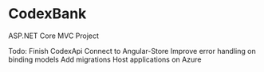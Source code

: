# CodexBank
 ASP.NET Core MVC Project

Todo:
Finish CodexApi
Connect to Angular-Store
Improve error handling on binding models
Add migrations
Host applications on Azure
